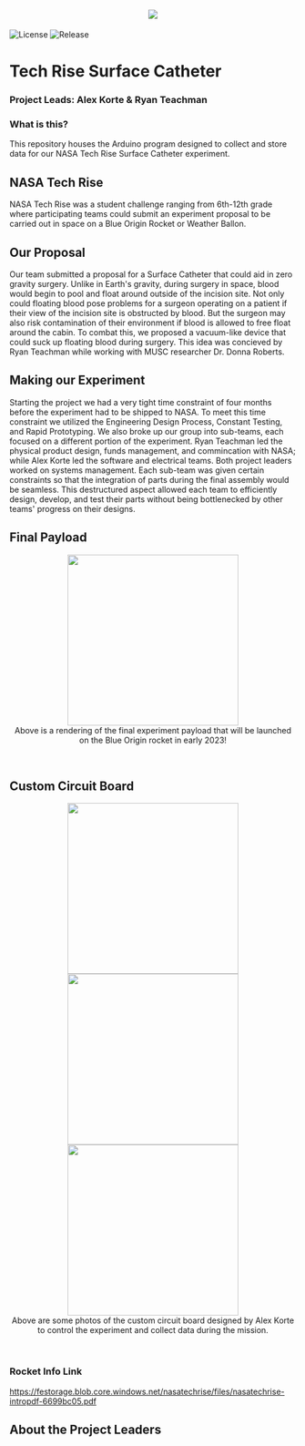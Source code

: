 <h1 align="center">
<img src="https://user-images.githubusercontent.com/25530613/188341537-2b4ae422-f9b2-4934-b72a-58c2bec74df1.jpg"><br>
</h1>

![License](https://img.shields.io/github/license/Stelath/tech-rise-surface-catheter) ![Release](https://img.shields.io/github/v/release/Stelath/tech-rise-surface-catheter)

# Tech Rise Surface Catheter

### Project Leads: Alex Korte & Ryan Teachman

### What is this?

This repository houses the Arduino program designed to collect and store data for our NASA Tech Rise Surface Catheter experiment.

## NASA Tech Rise

NASA Tech Rise was a student challenge ranging from 6th-12th grade where participating teams could submit an experiment proposal to be carried out in space on a Blue Origin Rocket or Weather Ballon.

## Our Proposal

Our team submitted a proposal for a Surface Catheter that could aid in zero gravity surgery. Unlike in Earth's gravity, during surgery in space, blood would begin to pool and float around outside of the incision site. Not only could floating blood pose problems for a surgeon operating on a patient if their view of the incision site is obstructed by blood. But the surgeon may also risk contamination of their environment if blood is allowed to free float around the cabin. To combat this, we proposed a vacuum-like device that could suck up floating blood during surgery. This idea was concieved by Ryan Teachman while working with MUSC researcher Dr. Donna Roberts.

## Making our Experiment

Starting the project we had a very tight time constraint of four months before the experiment had to be shipped to NASA. To meet this time constraint we utilized the Engineering Design Process, Constant Testing, and Rapid Prototyping. We also broke up our group into sub-teams, each focused on a different portion of the experiment. Ryan Teachman led the physical product design, funds management, and commincation with NASA; while Alex Korte led the software and electrical teams. Both project leaders worked on systems management. Each sub-team was given certain constraints so that the integration of parts during the final assembly would be seamless. This destructured aspect allowed each team to efficiently design, develop, and test their parts without being bottlenecked by other teams' progress on their designs.

## Final Payload

<p align="center">
<img src="https://user-images.githubusercontent.com/25530613/188340907-2cde86b8-f0a4-4b70-971e-a63ecb49e3eb.png" width="300"><br>
Above is a rendering of the final experiment payload that will be launched on the Blue Origin rocket in early 2023!
</p><br>

## Custom Circuit Board

<p align="center">
<img src="https://user-images.githubusercontent.com/25530613/188515153-9a29d682-5baa-411f-9af7-4e023ea187a3.png" width="300">
<img src="https://user-images.githubusercontent.com/25530613/188515151-6f31f0df-4e43-4b7e-a59d-799457842d4a.png" width="300">
<img src="https://user-images.githubusercontent.com/25530613/188515154-00fd0744-1202-497c-b9ad-040c1a78f300.png" width="300"><br>
Above are some photos of the custom circuit board designed by Alex Korte to control the experiment and collect data during the mission.
</p><br>

### Rocket Info Link

<https://festorage.blob.core.windows.net/nasatechrise/files/nasatechrise-intropdf-6699bc05.pdf>

## About the Project Leaders
